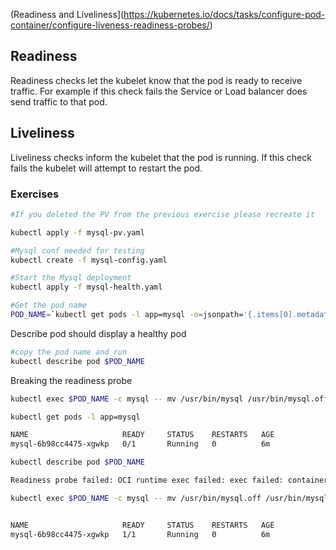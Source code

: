 
(Readiness and Liveliness](https://kubernetes.io/docs/tasks/configure-pod-container/configure-liveness-readiness-probes/)



## Readiness

Readiness checks let the kubelet know that the pod is ready to receive traffic. For example if this check fails the Service or Load balancer does send traffic to that pod.


## Liveliness

Liveliness checks inform the kubelet that the pod is running. If this check fails the kubelet will attempt to restart the pod.


### Exercises

```bash
#If you deleted the PV from the previous exercise please recreate it

kubectl apply -f mysql-pv.yaml

#Mysql conf needed for testing
kubectl create -f mysql-config.yaml

#Start the Mysql deployment
kubectl apply -f mysql-health.yaml

#Get the pod name
POD_NAME=`kubectl get pods -l app=mysql -o=jsonpath='{.items[0].metadata.name}'`
```

Describe pod should display a healthy pod
```bash
#copy the pod name and run
kubectl describe pod $POD_NAME

```

Breaking the readiness probe


```bash
kubectl exec $POD_NAME -c mysql -- mv /usr/bin/mysql /usr/bin/mysql.off

kubectl get pods -l app=mysql

NAME                     READY     STATUS    RESTARTS   AGE
mysql-6b98cc4475-xgwkp   0/1       Running   0          6m

kubectl describe pod $POD_NAME

Readiness probe failed: OCI runtime exec failed: exec failed: container_linux.go:348: starting container process caused "exec: \"/usr/bin/mysql\": stat /usr/bin/mysql: no such file or directory": unknown

kubectl exec $POD_NAME -c mysql -- mv /usr/bin/mysql.off /usr/bin/mysql


NAME                     READY     STATUS    RESTARTS   AGE
mysql-6b98cc4475-xgwkp   1/1       Running   0          6m
```
